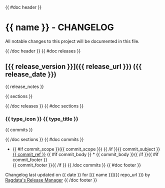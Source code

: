 {{ #doc header }}
# {{ name }} - CHANGELOG

All notable changes to this project will be documented in this file.

{{ /doc header }}
{{ #doc releases }}
## [{{ release_version }}]({{ release_url }}) ({{ release_date }})

{{ release_notes }}

{{ sections }}

{{ /doc releases }}
{{ #doc sections }}
### {{ type_icon }} {{ type_title }}

{{ commits }}

{{ /doc sections }}
{{ #doc commits }}
* {{ #if commit_scope }}({{ commit_scope }}) {{ /if }}{{ commit_subject }} [{{ commit_ref }}]({{commit_url}})
{{ #if commit_body }}  * {{ commit_body }}{{ /if }}{{ #if commit_footer }}<br />{{ commit_footer }}{{ /if }}
{{ /doc commits }}
{{ #doc footer }}

Changelog last updated on {{ date }} for [{{ name }}]({{ repo_url }}) by [Ragdata's Release Manager](https://github.com/ragdata/release-manager.action)
{{ /doc footer }}